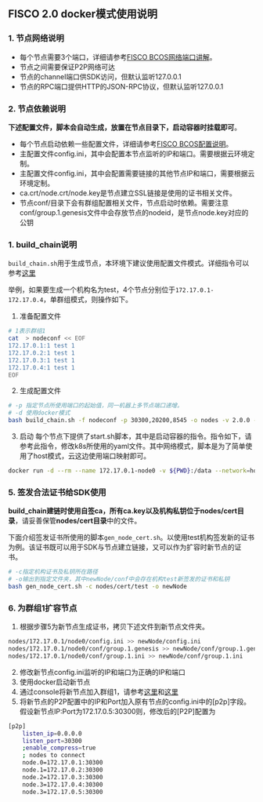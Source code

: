 ## FISCO 2.0 docker模式使用说明

### 1. 节点网络说明

- 每个节点需要3个端口，详细请参考[FISCO BCOS网络端口讲解](https://mp.weixin.qq.com/s/IiHsPlxmvEEBTC84n27I9A)。
- 节点之间需要保证P2P网络可达
- 节点的channel端口供SDK访问，但默认监听127.0.0.1
- 节点的RPC端口提供HTTP的JSON-RPC协议，但默认监听127.0.0.1

### 2. 节点依赖说明

**下述配置文件，脚本会自动生成，放置在节点目录下，启动容器时挂载即可**。

- 每个节点启动依赖一些配置文件，详细请参考[FISCO BCOS配置说明](https://mp.weixin.qq.com/s/3RGTRvheSr5P1nXbmAjl2g)。
- 主配置文件config.ini，其中会配置本节点监听的IP和端口。需要根据云环境定制。
- 主配置文件config.ini，其中会配置需要链接的其他节点IP和端口，需要根据云环境定制。
- ca.crt/node.crt/node.key是节点建立SSL链接是使用的证书相关文件。
- 节点conf/目录下会有群组配置相关文件，节点启动时依赖。需要注意conf/group.1.genesis文件中会存放节点的nodeid，是节点node.key对应的公钥

### 1. build_chain说明
`build_chain.sh`用于生成节点，本环境下建议使用配置文件模式。详细指令可以参考[这里](https://fisco-bcos-documentation.readthedocs.io/zh_CN/latest/docs/manual/build_chain.html)

举例，如果要生成一个机构名为test，4个节点分别位于`172.17.0.1-172.17.0.4`，单群组模式，则操作如下。

1. 准备配置文件

```bash
# 1表示群组1
cat  > nodeconf << EOF
172.17.0.1:1 test 1
172.17.0.2:1 test 1
172.17.0.3:1 test 1
172.17.0.4:1 test 1
EOF
```

2. 生成配置文件

```bash
# -p 指定节点所使用端口的起始值，同一机器上多节点端口递增。
# -d 使用docker模式
bash build_chain.sh -f nodeconf -p 30300,20200,8545 -o nodes -v 2.0.0 -d
```

3. 启动
每个节点下提供了start.sh脚本，其中是启动容器的指令。指令如下，请参考此指令，修改k8s所使用的yaml文件。其中网络模式，脚本是为了简单使用了host模式，云这边使用端口映射即可。

```bash
docker run -d --rm --name 172.17.0.1-node0 -v ${PWD}:/data --network=host -w=/data fiscoorg/fiscobcos:v2.0.0 -c config.ini
```

### 5. 签发合法证书给SDK使用

**build_chain建链时使用自签ca，所有ca.key以及机构私钥位于nodes/cert目录**，请妥善保管**nodes/cert目录**中的文件。

下面介绍签发证书所使用的脚本`gen_node_cert.sh`。以使用test机构签发新的证书为例。该证书既可以用于SDK与节点建立链接，又可以作为扩容时新节点的证书。

```bash
# -c指定机构证书及私钥所在路径
# -o输出到指定文件夹，其中newNode/conf中会存在机构test新签发的证书和私钥
bash gen_node_cert.sh -c nodes/cert/test -o newNode
```

### 6. 为群组1扩容节点

1. 根据步骤5为新节点生成证书，拷贝下述文件到新节点文件夹。

```bash
nodes/172.17.0.1/node0/config.ini >> newNode/config.ini
nodes/172.17.0.1/node0/conf/group.1.genesis >> newNode/conf/group.1.genesis
nodes/172.17.0.1/node0/conf/group.1.ini >> newNode/conf/group.1.ini
```

2. 修改新节点config.ini监听的IP和端口为正确的IP和端口
3. 使用docker启动新节点
4. 通过console将新节点加入群组1，请参考[这里](https://fisco-bcos-documentation.readthedocs.io/zh_CN/latest/docs/manual/console.html#addsealer)和[这里](https://fisco-bcos-documentation.readthedocs.io/zh_CN/latest/docs/manual/node_management.html#id7)
5. 将新节点的P2P配置中的IP和Port加入原有节点的config.ini中的[p2p]字段。假设新节点IP:Port为172.17.0.5:30300则，修改后的[P2P]配置为
```bash
[p2p]
    listen_ip=0.0.0.0
    listen_port=30300
    ;enable_compress=true
    ; nodes to connect
    node.0=172.17.0.1:30300
    node.1=172.17.0.2:30300
    node.2=172.17.0.3:30300
    node.3=172.17.0.4:30300
    node.3=172.17.0.5:30300
```
